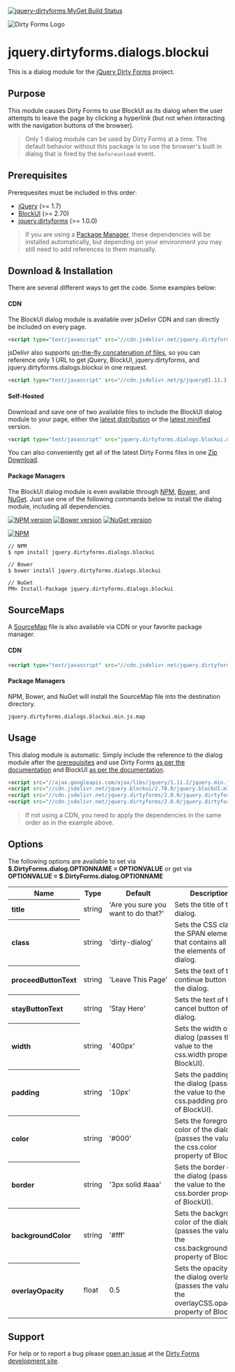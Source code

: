 [![jquery-dirtyforms MyGet Build Status](https://www.myget.org/BuildSource/Badge/jquery-dirtyforms?identifier=193d9dab-a526-484e-8062-9a960322f246)](https://www.myget.org/)

![Dirty Forms Logo](https://raw.githubusercontent.com/snikch/jquery.dirtyforms/master/branding/dirty-forms-logo.png)

# jquery.dirtyforms.dialogs.blockui

This is a dialog module for the [jQuery Dirty Forms](https://github.com/snikch/jquery.dirtyforms) project.

## Purpose

This module causes Dirty Forms to use BlockUI as its dialog when the user attempts to leave the page by clicking a hyperlink (but not when interacting with the navigation buttons of the browser).

> Only 1 dialog module can be used by Dirty Forms at a time. The default behavior without this package is to use the browser's built in dialog that is fired by the `beforeunload` event.

## Prerequisites

Prerequesites must be included in this order:

- [jQuery](http://jquery.com) (>= 1.7)
- [BlockUI](http://malsup.com/jquery/block/) (>= 2.70)
- [jquery.dirtyforms](https://github.com/snikch/jquery.dirtyforms) (>= 1.0.0)

> If you are using a [Package Manager](#package-managers), these dependencies will be installed automatically, but depending on your environment you may still need to add references to them manually.

## Download & Installation
There are several different ways to get the code. Some examples below:

#### CDN
The BlockUI dialog module is available over jsDelivr CDN and can directly be included on every page.
```HTML
<script type="text/javascript" src="//cdn.jsdelivr.net/jquery.dirtyforms/2.0.0/jquery.dirtyforms.dialogs.blockui.min.js"></script>
```

jsDelivr also supports [on-the-fly concatenation of files](https://github.com/jsdelivr/jsdelivr#load-multiple-files-with-single-http-request), so you can reference only 1 URL to get jQuery, BlockUI, jquery.dirtyforms, and jquery.dirtyforms.dialogs.blockui in one request.
```HTML
<script type="text/javascript" src="//cdn.jsdelivr.net/g/jquery@1.11.3,jquery.blockui@2.70.0,jquery.dirtyforms@2.0.0(jquery.dirtyforms.min.js+jquery.dirtyforms.dialogs.blockui.min.js)"></script>
```

#### Self-Hosted
Download and save one of two available files to include the BlockUI dialog module to your page, either the [latest distribution](https://raw.githubusercontent.com/NightOwl888/jquery.dirtyforms.dialogs.blockui.dist/master/jquery.dirtyforms.dialogs.blockui.js) or the [latest minified](https://raw.githubusercontent.com/NightOwl888/jquery.dirtyforms.dialogs.blockui.dist/master/jquery.dirtyforms.dialogs.blockui.min.js) version.
```HTML
<script type="text/javascript" src="jquery.dirtyforms.dialogs.blockui.min.js"></script>
```

You can also conveniently get all of the latest Dirty Forms files in one [Zip Download](https://github.com/NightOwl888/jquery.dirtyforms.dist/archive/master.zip).

#### Package Managers
The BlockUI dialog module is even available through [NPM](http://npmjs.org), [Bower](http://bower.io), and [NuGet](https://www.nuget.org/). Just use one of the following commands below to install the dialog module, including all dependencies.

[![NPM version](https://badge.fury.io/js/jquery.dirtyforms.dialogs.blockui.svg)](http://www.npmjs.org/package/jquery.dirtyforms.dialogs.blockui)
[![Bower version](https://badge.fury.io/bo/jquery.dirtyforms.dialogs.blockui.svg)](http://bower.io/search/?q=jquery.dirtyforms.dialogs.blockui)
[![NuGet version](https://badge.fury.io/nu/jquery.dirtyforms.dialogs.blockui.svg)](https://www.nuget.org/packages/jquery.dirtyforms.dialogs.blockui/)

[![NPM](https://nodei.co/npm/jquery.dirtyforms.dialogs.blockui.png?compact=true)](https://nodei.co/npm/jquery.dirtyforms.dialogs.blockui/)
```
// NPM
$ npm install jquery.dirtyforms.dialogs.blockui

// Bower
$ bower install jquery.dirtyforms.dialogs.blockui

// NuGet
PM> Install-Package jquery.dirtyforms.dialogs.blockui
```

## SourceMaps

A [SourceMap](https://docs.google.com/document/d/1U1RGAehQwRypUTovF1KRlpiOFze0b-_2gc6fAH0KY0k/edit?hl=en_US&pli=1&pli=1) file is also available via CDN or your favorite package manager.

#### CDN

```HTML
<script type="text/javascript" src="//cdn.jsdelivr.net/jquery.dirtyforms/2.0.0/jquery.dirtyforms.dialogs.blockui.min.js.map"></script>
```

#### Package Managers

NPM, Bower, and NuGet will install the SourceMap file into the destination directory.

```
jquery.dirtyforms.dialogs.blockui.min.js.map
```

## Usage

This dialog module is automatic. Simply include the reference to the dialog module after the [prerequisites](#prerequisites) and use Dirty Forms [as per the documentation](https://github.com/snikch/jquery.dirtyforms#usage) and BlockUI [as per the documentation](http://malsup.com/jquery/block/).

```HTML
<script src="//ajax.googleapis.com/ajax/libs/jquery/1.11.2/jquery.min.js" type="text/javascript"></script>
<script src="//cdn.jsdelivr.net/jquery.blockui/2.70.0/jquery.blockUI.min.js" type="text/javascript"></script>
<script src="//cdn.jsdelivr.net/jquery.dirtyforms/2.0.0/jquery.dirtyforms.min.js" type="text/javascript"></script>
<script src="//cdn.jsdelivr.net/jquery.dirtyforms/2.0.0/jquery.dirtyforms.dialogs.blockui.min.js" type="text/javascript"></script>
```

> If not using a CDN, you need to apply the dependencies in the same order as in the example above.

## Options

The following options are available to set via **$.DirtyForms.dialog.OPTIONNAME = OPTIONVALUE** or get via **OPTIONVALUE = $.DirtyForms.dialog.OPTIONNAME**

<table>
	<tr>
		<th>Name</th>
		<th>Type</th>
		<th>Default</th>
		<th>Description</th>
	</tr>
	<tr>
		<th align="left">title</th>
		<td>string</td>
		<td>'Are you sure you want to do that?'</td>
		<td>Sets the title of the dialog.</td>
	</tr>
	<tr>
		<th align="left">class</th>
		<td>string</td>
		<td nowrap="nowrap">'dirty-dialog'</td>
		<td>Sets the CSS class of the SPAN element that contains all of the elements of the dialog.</td>
	</tr>
	<tr>
		<th align="left">proceedButtonText</th>
		<td>string</td>
		<td nowrap="nowrap">'Leave This Page'</td>
		<td>Sets the text of the continue button of the dialog.</td>
	</tr>
	<tr>
		<th align="left">stayButtonText</th>
		<td>string</td>
		<td nowrap="nowrap">'Stay Here'</td>
		<td>Sets the text of the cancel button of the dialog.</td>
	</tr>
	<tr>
		<th align="left">width</th>
		<td>string</td>
		<td nowrap="nowrap">'400px'</td>
		<td>Sets the width of the dialog (passes the value to the css.width property of BlockUI).</td>
	</tr>
	<tr>
		<th align="left">padding</th>
		<td>string</td>
		<td nowrap="nowrap">'10px'</td>
		<td>Sets the padding of the dialog (passes the value to the css.padding property of BlockUI).</td>
	</tr>
	<tr>
		<th align="left">color</th>
		<td>string</td>
		<td nowrap="nowrap">'#000'</td>
		<td>Sets the foreground color of the dialog (passes the value to the css.color property of BlockUI).</td>
	</tr>
	<tr>
		<th align="left">border</th>
		<td>string</td>
		<td nowrap="nowrap">'3px solid #aaa'</td>
		<td>Sets the border of the dialog (passes the value to the css.border property of BlockUI).</td>
	</tr>
	<tr>
		<th align="left">backgroundColor</th>
		<td>string</td>
		<td nowrap="nowrap">'#fff'</td>
		<td>Sets the background color of the dialog (passes the value to the css.backgroundColor property of BlockUI).</td>
	</tr>
	<tr>
		<th align="left">overlayOpacity</th>
		<td>float</td>
		<td nowrap="nowrap">0.5</td>
		<td>Sets the opacity of the dialog overlay (passes the value to the overlayCSS.opacity property of BlockUI).</td>
	</tr>
</table>


## Support

For help or to report a bug please [open an issue](https://github.com/snikch/jquery.dirtyforms/issues/new) at the [Dirty Forms development site](https://github.com/snikch/jquery.dirtyforms/).